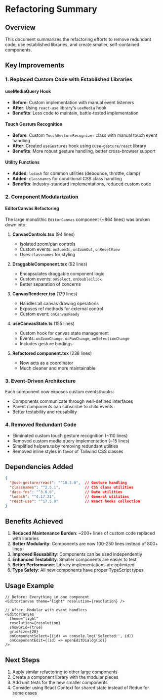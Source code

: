# Refactoring Summary

## Overview
This document summarizes the refactoring efforts to remove redundant code, use established libraries, and create smaller, self-contained components.

## Key Improvements

### 1. Replaced Custom Code with Established Libraries

#### useMediaQuery Hook
- **Before**: Custom implementation with manual event listeners
- **After**: Using `react-use` library's `useMedia` hook
- **Benefits**: Less code to maintain, battle-tested implementation

#### Touch Gesture Recognition  
- **Before**: Custom `TouchGestureRecognizer` class with manual touch event handling
- **After**: Created `useGestures` hook using `@use-gesture/react` library
- **Benefits**: More robust gesture handling, better cross-browser support

#### Utility Functions
- **Added**: `lodash` for common utilities (debounce, throttle, clamp)
- **Added**: `classnames` for conditional CSS class handling
- **Benefits**: Industry-standard implementations, reduced custom code

### 2. Component Modularization

#### EditorCanvas Refactoring
The large monolithic `EditorCanvas` component (~864 lines) was broken down into:

1. **CanvasControls.tsx** (94 lines)
   - Isolated zoom/pan controls
   - Custom events: `onZoomIn`, `onZoomOut`, `onResetView`
   - Uses `classnames` for styling

2. **DraggableComponent.tsx** (92 lines)
   - Encapsulates draggable component logic
   - Custom events: `onSelect`, `onDoubleClick`
   - Better separation of concerns

3. **CanvasRenderer.tsx** (179 lines)
   - Handles all canvas drawing operations
   - Exposes ref methods for external control
   - Custom event: `onCanvasReady`

4. **useCanvasState.ts** (155 lines)
   - Custom hook for canvas state management
   - Events: `onZoomChange`, `onPanChange`, `onSelectionChange`
   - Includes gesture bindings

5. **Refactored component.tsx** (238 lines)
   - Now acts as a coordinator
   - Much cleaner and more maintainable

### 3. Event-Driven Architecture

Each component now exposes custom events/hooks:
- Components communicate through well-defined interfaces
- Parent components can subscribe to child events
- Better testability and reusability

### 4. Removed Redundant Code

- Eliminated custom touch gesture recognition (~110 lines)
- Removed custom media query implementation (~15 lines)
- Simplified helpers.ts by removing redundant utilities
- Removed inline styles in favor of Tailwind CSS classes

## Dependencies Added

```json
{
  "@use-gesture/react": "^10.3.0",  // Gesture handling
  "classnames": "^2.5.1",           // CSS class utilities
  "date-fns": "^3.6.0",             // Date utilities
  "lodash": "^4.17.21",             // General utilities
  "react-use": "^17.5.0"            // React hooks collection
}
```

## Benefits Achieved

1. **Reduced Maintenance Burden**: ~200+ lines of custom code replaced with libraries
2. **Better Modularity**: Components are now 100-250 lines instead of 800+ lines
3. **Improved Reusability**: Components can be used independently
4. **Enhanced Testability**: Smaller components are easier to test
5. **Better Performance**: Library implementations are optimized
6. **Type Safety**: All new components have proper TypeScript types

## Usage Example

```tsx
// Before: Everything in one component
<EditorCanvas theme="light" resolution={resolution} />

// After: Modular with event handlers
<EditorCanvas 
  theme="light"
  resolution={resolution}
  showGrid={true}
  gridSize={20}
  onComponentSelect={(id) => console.log('Selected:', id)}
  onComponentEdit={(id) => openEditDialog(id)}
/>
```

## Next Steps

1. Apply similar refactoring to other large components
2. Create a component library with the modular pieces
3. Add unit tests for the new smaller components
4. Consider using React Context for shared state instead of Redux for some cases